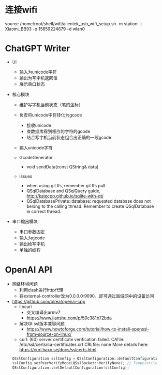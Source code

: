 # 连接wifi
source /home/root/shell/wifi/alientek_usb_wifi_setup.sh -m station -i Xiaomi_BB93 -p 15659224879 -d wlan0

# ChatGPT Writer
- UI
    - 输入为unicode字符
    - 输出为写字机返回值
    - 展示串口状态

- 核心模块
    - 维护写字机当前状态（笔的坐标）
    - 负责将unicode字符转化为gcode
        - 接收unicode
        - 查数据库得到相应的字符的gcode
        - 结合写字机当前状态组合出正确的一段gcode
    - 输入unicode字符
    - GcodeGenerator
        - void sendData(const QString& data)
        
    - issues
        - when using git lfs, remember git lfs pull
        - QSqlDatabase and QSqlQuery guide, http://katecpp.github.io/sqlite-with-qt/
        - QSqlDatabasePrivate::database: requested database does not belong to the calling thread. 
        Remember to create QSqlDatabase in correct thread.

- 串口输出模块
    - 串口参数固定
    - 输入为gcode
    - 输出给写字机
    - 单独的线程

# OpenAI API
- 网络环境问题
    - 利用clash进行http代理
    - 将external-controller改为0.0.0.0:9090，即可通过局域网中的设备访问
- https://github.com/olrea/openai-cpp
    - libcurl
        - 交叉编译出armv7
        - https://www.jianshu.com/p/50c381b72bda
    - 解决Qt ssl版本兼容问题
        - https://www.howtoforge.com/tutorial/how-to-install-openssl-from-source-on-linux/
    - curl: (60) server certificate verification failed. CAfile: /etc/ssl/certs/ca-certificates.crt CRLfile: none
    More details here: https://curl.haxx.se/docs/sslcerts.html
    ```c++
    QSslConfiguration sslConfig = QSslConfiguration::defaultConfiguration();
    sslConfig.setPeerVerifyMode(QSslSocket::VerifyNone); // Temporarily disable peer verification for debugging purposes
    QSslConfiguration::setDefaultConfiguration(sslConfig);
    ```